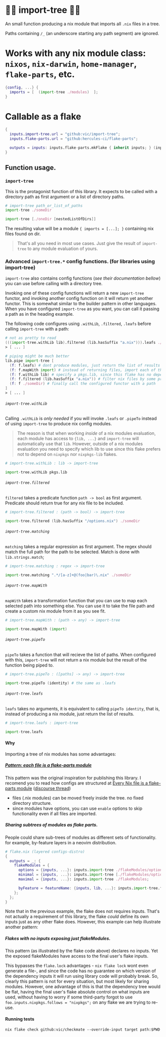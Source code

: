 # 🌲🌴 import-tree 🎄🌳

An small function producing a nix module that imports all `.nix` files in a tree.

Paths containing `/_` (an underscore starting any path segment) are ignored.

# Works with any nix module class: `nixos`, `nix-darwin`, `home-manager`, `flake-parts`, etc.

```nix
{config, ...} {
  imports = [  (import-tree ./modules)  ];
}
```

# Callable as a flake

```nix
{
  inputs.import-tree.url = "github:vic/import-tree";
  inputs.flake-parts.url = "github:hercules-ci/flake-parts";

  outputs = inputs: inputs.flake-parts.mkFlake { inherit inputs; } (inputs.import-tree ./flakeModules);
}
```

## Function usage.

### `import-tree`

This is the protagonist function of this library. It expects to be called with a directory path as first argument or a list of directory paths.

```nix
# import-tree path_or_list_of_paths
import-tree ./someDir

import-tree [./oneDir [nestedListOfDirs]]
```

The resulting value will be a module `{ imports = [...]; }` containing nix files found on dir.

> That's all you need in most use cases. Just give the result of `import-tree` to any module evaluation of yours.

### Advanced `import-tree.*` config functions. (for libraries using import-tree)

`import-tree` also contains config functions (*see their documentation bellow*) you can use before calling with a directory tree.

Invoking one of these config functions will return a new `import-tree` functor,
and invoking another config function on it will return yet another functor. This is somewhat similar to the builder pattern in other languages. When you have configured `import-tree` as you want, you can
call it passing a path as in the heading example.

The following code configures using `.withLib`, `.filtered`, `.leafs` before calling `import-tree` with a path:

```nix
# not as pretty to read
(((import-tree.withLib lib).filtered (lib.hasSuffix "a.nix"))).leafs ./someDir;
> [ ... ]

# piping might be much better
lib.pipe import-tree [
  (f: f.leafs) # dont produce modules, just return the list of results
  (f: f.mapWith import) # instead of returning files, import each of them
  (f: f.withLib lib) # specify a pkgs.lib, since this flake has no dependencies
  (f: f.filtered (lib.hasSuffix "a.nix")) # filter nix files by some predicate
  (f: f ./someDir) # finally call the configured functor with a path
]
> [ ... ]
```

###### `import-tree.withLib`

Calling `.withLib` is *only needed* if you will invoke `.leafs` or `.pipeTo` instead of using `import-tree` to produce nix config modules.

> The reason is that when working _inside_ of a nix modules evaluation, each module has access to `{lib, ...}` and `import-tree` will automatically use that `lib`. However, outside of a nix modules evaluation you need to specify which lib to use since this flake prefers not to depend on `nixpkgs` nor `nixpkgs-lib` flakes.

```nix
# import-tree.withLib : lib -> import-tree

import-tree.withLib pkgs.lib
```

###### `import-tree.filtered`

`filtered` takes a predicate function `path -> bool` as first argument. Predicate should return true for any nix file to be included.

```nix
# import-tree.filtered : (path -> bool) -> import-tree

import-tree.filtered (lib.hasSuffix "/options.nix") ./someDir
```

###### `import-tree.matching`

`matching` takes a regular expression as first argument. The regex should match the full path for the path to be selected. Match is done with `lib.strings.match`;

```nix
# import-tree.matching : regex -> import-tree

import-tree.matching ".*/[a-z]+@(foo|bar)\.nix" ./someDir
```

###### `import-tree.mapWith`

`mapWith` takes a transformation function that you can use to map each selected path into something else.
You can use it to take the file path and create a custom nix module from it as you see fit.

```nix
# import-tree.mapWith : (path -> any) -> import-tree

import-tree.mapWith (import)
```

###### `import-tree.pipeTo`

`pipeTo` takes a function that will recieve the list of paths. When configured with this, `import-tree` will not return a nix module but the result of the function being piped to.

```nix
# import-tree.pipeTo : ([paths] -> any) -> import-tree

import-tree.pipeTo (identity) # the same as .leafs
```

###### `import-tree.leafs`

`leafs` takes no arguments, it is equivalent to calling `pipeTo identity`, that is, instead of producing a nix module, just return the list of results.

```nix
# import-tree.leafs : import-tree

import-tree.leafs
```

#### Why

Importing a tree of nix modules has some advantages:

##### [Pattern: each file is a flake-parts module](https://discourse.nixos.org/t/pattern-each-file-is-a-flake-parts-module/61271)

This pattern was the original inspiration for publishing this library. I recomend you to read how configs are structured at [Every Nix file is a flake-parts module](https://github.com/mightyiam/infra?tab=readme-ov-file#every-nix-file-is-a-flake-parts-module) ([discourse thread](https://discourse.nixos.org/t/pattern-each-file-is-a-flake-parts-module/61271))

- files (.nix modules) can be moved freely inside the tree. no fixed directory structure.
- since modules have options, you can use `enable` options to skip functionality even if all files are imported.

##### Sharing subtrees of modules as flake parts.

People could share sub-trees of modules as different sets of functionality. for example, by-feature layers in a neovim distribution.

```nix
# flake.nix (layered configs-distro)
{
  outputs = _: {
    flakeModules = {
      options = {inputs, ...}: inputs.import-tree ./flakeModules/options;
      minimal = {inputs, ...}: inputs.import-tree [./flakeModules/options ./flakeModules/minimal];
      maximal = {inputs, ...}: inputs.import-tree ./flakeModules;

      byFeature = featureName: {inputs, lib, ...}: inputs.import-tree.filtered (lib.hasSuffix "${featureName}.nix") ./flakeModules;
    };
  };
}
```

Note that in the previous example, the flake does not requires inputs. That's not actually a requirement of this library, the flake *could* define its own inputs just as any other flake does. However, this example can help illustrate another pattern:

##### Flakes with no inputs exposing just flakeModules.

This pattern (as illustrated by the flake code above) declares no inputs. Yet the exposed flakeModules have access to the final user's flake inputs.

This bypasses the `flake.lock` advantages - `nix flake lock` wont even generate a file-, and since the code has no guarantee on which version of the dependency inputs it will run using library code will probably break. So, clearly this pattern is not for every situation, but most likely for sharing modules. However, one advantage of this is that the dependency tree would be flat, having the final user's flake absolute control on what inputs are used, without having to worry if some third-party forgot to use `foo.inputs.nixpkgs.follows = "nixpkgs";` on any flake we are trying to re-use.

#### Running tests

```shell
nix flake check github:vic/checkmate --override-input target path:$PWD
```
